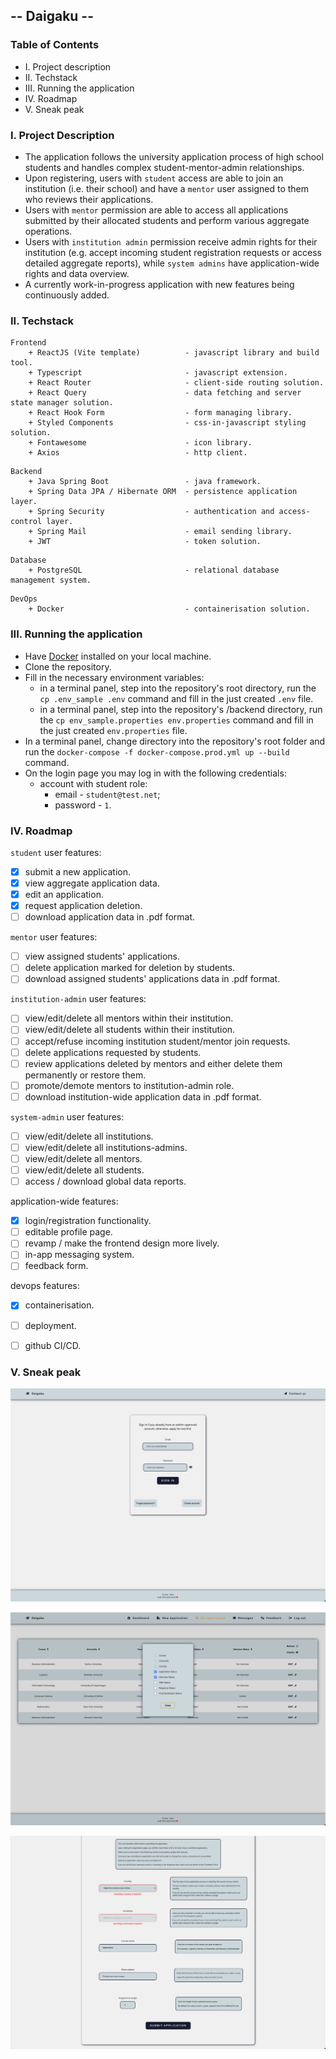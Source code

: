 ## -- Daigaku --

### Table of Contents
+ I. Project description
+ II. Techstack
+ III. Running the application
+ IV. Roadmap
+ V. Sneak peak


### I. Project Description
+ The application follows the university application process of high school students and handles complex student-mentor-admin relationships.
+ Upon registering, users with ``student`` access are able to join an institution (i.e. their school) and have a ``mentor`` user assigned to them who reviews their applications.
+ Users with ``mentor`` permission are able to access all applications submitted by their allocated students and perform various aggregate operations.
+ Users with ``institution admin`` permission receive admin rights for their institution (e.g. accept incoming student registration requests or access detailed aggregate reports), while ``system admins`` have application-wide rights and data overview.
+ A currently work-in-progress application with new features being continuously added.


### II. Techstack
```
Frontend
    + ReactJS (Vite template)          - javascript library and build tool.
    + Typescript                       - javascript extension.
    + React Router                     - client-side routing solution.
    + React Query                      - data fetching and server state manager solution.
    + React Hook Form                  - form managing library.
    + Styled Components                - css-in-javascript styling solution.
    + Fontawesome                      - icon library.
    + Axios                            - http client.
```

```
Backend
    + Java Spring Boot                 - java framework.
    + Spring Data JPA / Hibernate ORM  - persistence application layer.
    + Spring Security                  - authentication and access-control layer.
    + Spring Mail                      - email sending library.
    + JWT                              - token solution.
```

```
Database
    + PostgreSQL                       - relational database management system.
```

```
DevOps
    + Docker                           - containerisation solution.
```


### III. Running the application
+ Have [Docker](https://docs.docker.com/get-docker/) installed on your local machine.
+ Clone the repository.
+ Fill in the necessary environment variables:
    + in a terminal panel, step into the repository's root directory, run the ``cp .env_sample .env`` command and fill in the just created ``.env`` file.
    + in a terminal panel, step into the repository's /backend directory, run the ``cp env_sample.properties env.properties`` command and fill in the just created ``env.properties`` file.
+ In a terminal panel, change directory into the repository's root folder and run the ``docker-compose -f docker-compose.prod.yml up --build`` command.
+ On the login page you may log in with the following credentials:
    + account with student role:
        + email - ``student@test.net``;
        + password - ``1``.


### IV. Roadmap
``student`` user features:
- [x] submit a new application.
- [x] view aggregate application data.
- [x] edit an application.
- [x] request application deletion.
- [ ] download application data in .pdf format.

``mentor`` user features:
- [ ] view assigned students' applications.
- [ ] delete application marked for deletion by students.
- [ ] download assigned students' applications data in .pdf format.

``institution-admin`` user features:
- [ ] view/edit/delete all mentors within their institution.
- [ ] view/edit/delete all students within their institution.
- [ ] accept/refuse incoming institution student/mentor join requests.
- [ ] delete applications requested by students.
- [ ] review applications deleted by mentors and either delete them permanently or restore them.
- [ ] promote/demote mentors to institution-admin role.
- [ ] download institution-wide application data in .pdf format.

``system-admin`` user features:
- [ ] view/edit/delete all institutions.
- [ ] view/edit/delete all institutions-admins.
- [ ] view/edit/delete all mentors.
- [ ] view/edit/delete all students.
- [ ] access / download global data reports.

application-wide features:
- [x] login/registration functionality.
- [ ] editable profile page.
- [ ] revamp / make the frontend design more lively.
- [ ] in-app messaging system.
- [ ] feedback form.

devops features:
- [x] containerisation.
- [ ] deployment.
- [ ] github CI/CD.


### V. Sneak peak
![login_page](./repo-assets/login_page.png)

![applications_table_modal](./repo-assets/applications_table_modal.png)

![application_form](./repo-assets/application_form.png)